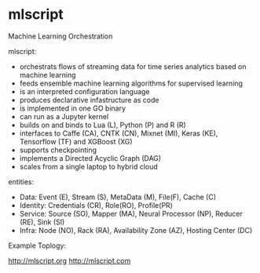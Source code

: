 # mlscript
Machine Learning Orchestration

mlscript:

- orchestrats flows of streaming data for time series analytics based on machine learning 
- feeds ensemble machine learning algorithms for supervised learning
- is an interpreted configuration language
- produces declarative infastructure as code
- is implemented in one GO binary
- can run as a Jupyter kernel
- builds on and binds to Lua (L), Python (P) and R (R)
- interfaces to Caffe (CA), CNTK (CN), Mixnet (MI), Keras (KE), Tensorflow (TF) and XGBoost (XG)
- supports checkpointing
- implements a Directed Acyclic Graph (DAG)
- scales from a single laptop to hybrid cloud


entities:
- Data: Event (E), Stream (S), MetaData (M), File(F), Cache (C)
- Identity: Credentials (CR), Role(RO), Profile(PR)
- Service: Source (SO), Mapper (MA), Neural Processor (NP), Reducer (RE), Sink (SI)
- Infra: Node (NO), Rack (RA), Availability Zone (AZ), Hosting Center (DC)

Example Toplogy:




http://mlscript.org
http://mlscript.com


